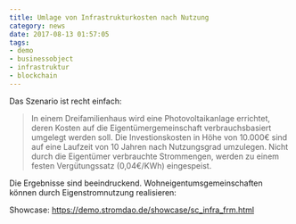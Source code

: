 ```yaml
---
title: Umlage von Infrastrukturkosten nach Nutzung
category: news
date: 2017-08-13 01:57:05
tags:
- demo
- businessobject
- infrastruktur
- blockchain
---
```

Das Szenario ist recht einfach:
> In einem Dreifamilienhaus wird eine Photovoltaikanlage errichtet, deren Kosten auf die Eigentümergemeinschaft verbrauchsbasiert umgelegt werden soll. Die Investionskosten in Höhe von 10.000€ sind auf eine Laufzeit von 10 Jahren nach Nutzungsgrad umzulegen. Nicht durch die Eigentümer verbrauchte Strommengen, werden zu einem festen Vergütungssatz (0,04€/KWh) eingespeist.  

Die Ergebnisse sind beeindruckend. Wohneigentumsgemeinschaften können durch Eigenstromnutzung realisieren: 

Showcase: https://demo.stromdao.de/showcase/sc_infra_frm.html
